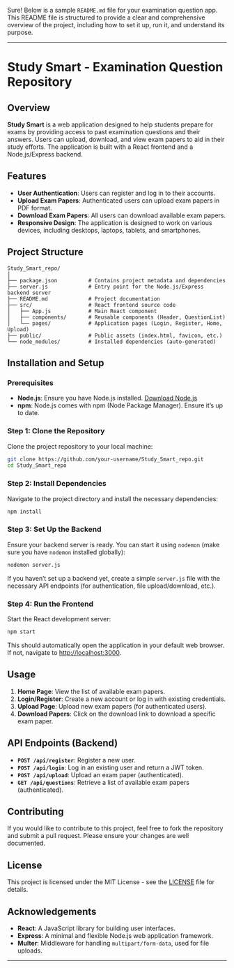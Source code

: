 Sure! Below is a sample `README.md` file for your examination question app. This README file is structured to provide a clear and comprehensive overview of the project, including how to set it up, run it, and understand its purpose.

---

# Study Smart - Examination Question Repository

## Overview

**Study Smart** is a web application designed to help students prepare for exams by providing access to past examination questions and their answers. Users can upload, download, and view exam papers to aid in their study efforts. The application is built with a React frontend and a Node.js/Express backend.

## Features

- **User Authentication**: Users can register and log in to their accounts.
- **Upload Exam Papers**: Authenticated users can upload exam papers in PDF format.
- **Download Exam Papers**: All users can download available exam papers.
- **Responsive Design**: The application is designed to work on various devices, including desktops, laptops, tablets, and smartphones.

## Project Structure

```plaintext
Study_Smart_repo/
│
├── package.json          # Contains project metadata and dependencies
├── server.js             # Entry point for the Node.js/Express backend server
├── README.md             # Project documentation
├── src/                  # React frontend source code
│   ├── App.js            # Main React component
│   ├── components/       # Reusable components (Header, QuestionList)
│   └── pages/            # Application pages (Login, Register, Home, Upload)
├── public/               # Public assets (index.html, favicon, etc.)
└── node_modules/         # Installed dependencies (auto-generated)
```

## Installation and Setup

### Prerequisites

- **Node.js**: Ensure you have Node.js installed. [Download Node.js](https://nodejs.org/)
- **npm**: Node.js comes with npm (Node Package Manager). Ensure it’s up to date.

### Step 1: Clone the Repository

Clone the project repository to your local machine:

```bash
git clone https://github.com/your-username/Study_Smart_repo.git
cd Study_Smart_repo
```

### Step 2: Install Dependencies

Navigate to the project directory and install the necessary dependencies:

```bash
npm install
```

### Step 3: Set Up the Backend

Ensure your backend server is ready. You can start it using `nodemon` (make sure you have `nodemon` installed globally):

```bash
nodemon server.js
```

If you haven’t set up a backend yet, create a simple `server.js` file with the necessary API endpoints (for authentication, file upload/download, etc.).

### Step 4: Run the Frontend

Start the React development server:

```bash
npm start
```

This should automatically open the application in your default web browser. If not, navigate to [http://localhost:3000](http://localhost:3000).

## Usage

1. **Home Page**: View the list of available exam papers.
2. **Login/Register**: Create a new account or log in with existing credentials.
3. **Upload Page**: Upload new exam papers (for authenticated users).
4. **Download Papers**: Click on the download link to download a specific exam paper.

## API Endpoints (Backend)

- **`POST /api/register`**: Register a new user.
- **`POST /api/login`**: Log in an existing user and return a JWT token.
- **`POST /api/upload`**: Upload an exam paper (authenticated).
- **`GET /api/questions`**: Retrieve a list of available exam papers (authenticated).

## Contributing

If you would like to contribute to this project, feel free to fork the repository and submit a pull request. Please ensure your changes are well documented.

## License

This project is licensed under the MIT License - see the [LICENSE](LICENSE) file for details.

## Acknowledgements

- **React**: A JavaScript library for building user interfaces.
- **Express**: A minimal and flexible Node.js web application framework.
- **Multer**: Middleware for handling `multipart/form-data`, used for file uploads.

---
